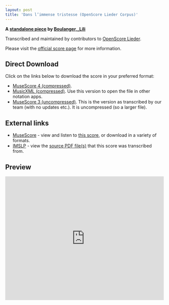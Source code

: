 ```yaml
---
layout: post
title: 'Dans l’immense tristesse (OpenScore Lieder Corpus)'
---
```


__A [standalone piece](https://fourscoreandmore.org/openscore/lieder/Boulanger,_Lili/_/) by [Boulanger,_Lili](https://fourscoreandmore.org/openscore/lieder/Boulanger,_Lili)__

Transcribed and maintained by contributors to [OpenScore Lieder].

Please visit the [official score page] for more information.

[official score page]: https://musescore.com/openscore-lieder-corpus/scores/5983777
[OpenScore Lieder]: https://musescore.com/openscore-lieder-corpus

## Direct Download

Click on the links below to download the score in your preferred format:
- [MuseScore 4 (compressed)](https://github.com/openscore/lieder/blob/main/scores/Boulanger,_Lili/_/Dans_l’immense_tristesse/lc5983777.mscz?raw=true).
- [MusicXML (compressed)](https://github.com/openscore/lieder/blob/main/scores/Boulanger,_Lili/_/Dans_l’immense_tristesse/lc5983777.mxl?raw=true). Use this version to open the file in other notation apps.
- [MuseScore 3 (uncompressed)](https://github.com/openscore/lieder/blob/main/scores/Boulanger,_Lili/_/Dans_l’immense_tristesse/lc5983777.mscx?raw=true). This is the version as transcribed by our team (with no updates etc.). It is uncompressed (so a larger file).

## External links

- [MuseScore] - view and listen to [this score][MuseScore], or download in a variety of formats.
- [IMSLP] - view the [source PDF file(s)][IMSLP] that this score was transcribed from.

[MuseScore]: https://musescore.com/score/5983777
[IMSLP]: https://imslp.org/wiki/Special:ReverseLookup/456168

## Preview

<iframe width="100%" height="394" src="https://musescore.com/openscore-lieder-corpus/scores/5983777/embed" frameborder="0" allowfullscreen allow="autoplay; fullscreen"></iframe>
